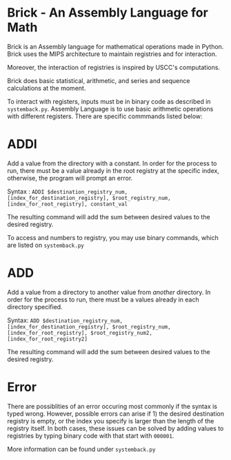 # Brick - An Assembly Language for Math

Brick is an Assembly language for mathematical operations made in Python. Brick uses the MIPS architecture to maintain registries and for interaction.

Moreover, the interaction of registries is inspired by USCC's computations.

Brick does basic statistical, arithmetic, and series and sequence calculations at the moment.


To interact with registers, inputs must be in binary code as described in `systemback.py`. Assembly Language is to use basic arithmetic operations with different registers. There are specific commmands listed below:

# ADDI 

Add a value from the directory with a constant. In order for the process to run, there must be a value already in the root registry at the specific index, otherwise, the program will prompt an error.

Syntax : `ADDI $destination_registry_num, [index_for_destination_registry], $root_registry_num, [index_for_root_registry], constant_val` 

The resulting command will add the sum between desired values to the desired registry. 

To access and numbers to registry, you may use binary commands, which are listed on `systemback.py`

# ADD 

Add a value from a directory to another value from *another* directory. In order for the process to run, there must be a values already in each directory specified. 

Syntax: `ADD $destination_registry_num, [index_for_destination_registry], $root_registry_num, [index_for_root_registry], $root_registry_num2, [index_for_root_registry2]` 

The resulting command will add the sum between desired values to the desired registry.



# Error 

There are possiblities of an error occuring most commonly if the syntax is typed wrong. However, possible errors can arise if 1) the desired destination registry is empty, or the index you specify is larger than the length of the registry itself. In both cases, these issues can be solved by adding values to registries by typing binary code with that start with `000001`. 

More information can be found under `systemback.py`




